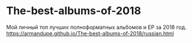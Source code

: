 # The-best-albums-of-2018

Мой личный топ лучших полноформатных альбомов и ЕР за 2018 год.
https://armandupe.github.io/The-best-albums-of-2018/russian.html
